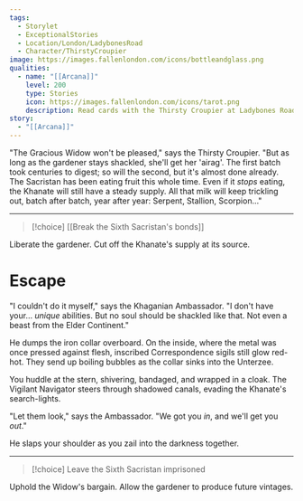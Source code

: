 ```yaml
---
tags:
  - Storylet
  - ExceptionalStories
  - Location/London/LadybonesRoad
  - Character/ThirstyCroupier
image: https://images.fallenlondon.com/icons/bottleandglass.png
qualities:
  - name: "[[Arcana]]"
    level: 200
    type: Stories
    icon: https://images.fallenlondon.com/icons/tarot.png
    description: Read cards with the Thirsty Croupier at Ladybones Road
story:
  - "[[Arcana]]"
---
```

"The Gracious Widow won't be pleased," says the Thirsty Croupier. "But as long as the gardener stays shackled, she'll get her 'airag'. The first batch took centuries to digest; so will the second, but it's almost done already. The Sacristan has been eating fruit this whole time. Even if it _stops_ eating, the Khanate will still have a steady supply. All that milk will keep trickling out, batch after batch, year after year: Serpent, Stallion, Scorpion..."

---

> [!choice] [[Break the Sixth Sacristan's bonds]]

Liberate the gardener. Cut off the Khanate's supply at its source.

# Escape

"I couldn't do it myself," says the Khaganian Ambassador. "I don't have your... _unique_ abilities. But no soul should be shackled like that. Not even a beast from the Elder Continent."

He dumps the iron collar overboard. On the inside, where the metal was once pressed against flesh, inscribed Correspondence sigils still glow red-hot. They send up boiling bubbles as the collar sinks into the Unterzee.

You huddle at the stern, shivering, bandaged, and wrapped in a cloak. The Vigilant Navigator steers through shadowed canals, evading the Khanate's search-lights.

"Let them look," says the Ambassador. "We got you _in_, and we'll get you _out_."

He slaps your shoulder as you zail into the darkness together.

---

> [!choice] Leave the Sixth Sacristan imprisoned

Uphold the Widow's bargain. Allow the gardener to produce future vintages.